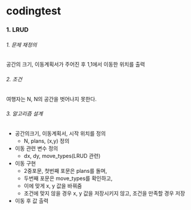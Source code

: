 # codingtest

### 1. LRUD

  ###### 1. 문제 재정의
  공간의 크기, 이동계획서가 주어진 후 1,1에서 이동한 위치를 출력

  ###### 2. 조건
  여행자는 N, N의 공간을 벗어나지 못한다.

  ###### 3. 알고리즘 설계
  * 공간의크기, 이동계획서, 시작 위치를 정의
    + N, plans, (x,y) 정의
  * 이동 관련 변수 정의
    + dx, dy, move_types(LRUD 관련)
  * 이동 구현
    + 2중포문, 첫번째 포문은 plans를 돌며,
    + 두번째 포문은 move_types를 확인하고,
    + 이에 맞게 x, y 값을 바꿔줌
    + 조건에 맞지 않을 경우 x, y 값을 저장시키지 않고, 조건을 만족할 경우 저장
  * 이동 후 값 출력
